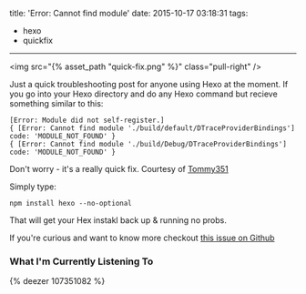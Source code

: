 title: 'Error: Cannot find module'
date: 2015-10-17 03:18:31
tags:
 - hexo
 - quickfix
---

<img src="{% asset_path "quick-fix.png" %}" class="pull-right" />

Just a quick troubleshooting post for anyone using Hexo at the moment. If you go into your Hexo directory and do any Hexo command but recieve something similar to this:

```
[Error: Module did not self-register.]
{ [Error: Cannot find module './build/default/DTraceProviderBindings'] code: 'MODULE_NOT_FOUND' }
{ [Error: Cannot find module './build/Debug/DTraceProviderBindings'] code: 'MODULE_NOT_FOUND' }
```

Don't worry - it's a really quick fix. Courtesy of [Tommy351](https://github.com/hexojs/hexo/issues/1055#issuecomment-74614630)

Simply type:

```
npm install hexo --no-optional
```

That will get your Hex instakl back up & running no probs.

If you're curious and want to know more checkout [this issue on Github](https://github.com/hexojs/hexo/issues/1055)

### What I'm Currently Listening To

{% deezer 107351082 %}